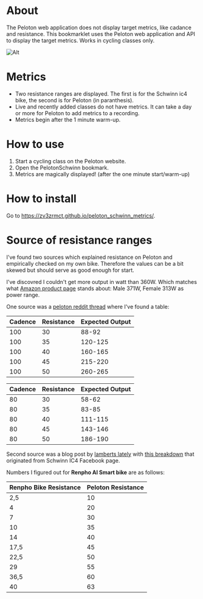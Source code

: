 # About
The Peloton web application does not display target metrics, like cadance and resistance. This bookmarklet uses the Peloton web application and API to display the target metrics. Works in cycling classes only.

![Alt](https://coffeesnip.com/example.jpeg "Peloton class with target metrics")

# Metrics
- Two resistance ranges are displayed. The first is for the Schwinn ic4 bike, the second is for Peloton (in paranthesis).
- Live and recently added classes do not have metrics. It can take a day or more for Peloton to add metrics to a recording.
- Metrics begin after the 1 minute warm-up.

# How to use
1. Start a cycling class on the Peloton website.
2. Open the PelotonSchwinn bookmark.
3. Metrics are magically displayed! (after the one minute start/warm-up)

# How to install
Go to https://zv3zrmct.github.io/peloton_schwinn_metrics/.

# Source of resistance ranges

I've found two sources which explained resistance on Peloton and empirically checked on my own bike. Therefore the values can be a bit skewed but should serve as good enough for start. 

I've discovred I couldn't get more output in watt than 360W. Which matches what [Amazon product page](https://www.amazon.com/RENPHO-AI-Powered-Exercise-Resistance-Stationary/dp/B08JCLKHHW) stands about:  Male 371W, Female 313W as power range.

One source was a [peloton reddit thread](https://www.reddit.com/r/pelotoncycle/wiki/index/resistancechart/) where I've found a table:


| Cadence |	Resistance |	Expected Output |
|-----|----|--------------|
| 100 |	30 |	88-92 |
| 100 |	35 |	120-125 |
| 100 |	40 |	160-165 |
| 100 |	45 |	215-220 |
| 100 |	50 |	260-265 |
 
| Cadence |	Resistance |	Expected Output |
|-----|----|-----------|
| 80 |	30 |	58-62 |
| 80 |	35 |	83-85 |
| 80 |	40 |	111-115 |
| 80 |	45 |	143-146 |
| 80 |	50 |	186-190 |

Second source was a blog post by [lamberts lately](https://www.lambertslately.com/how-to-convert-peloton-resistance-schwinn-ic4) with [this breakdown](https://www.lambertslately.com/wp-content/uploads/2021/03/yi_peloton_schwinn.pdf) that originated from Schwinn IC4 Facebook page.

Numbers I figured out for **Renpho AI Smart bike** are as follows:

| Renpho Bike Resistance | Peloton Resistance |
|------------------------|--------------------|
| 2,5 | 10 |
| 4 | 20 |
| 7 | 30 |
| 10 | 35 |
| 14 | 40 |
| 17,5 | 45 |
| 22,5 | 50 |
| 29 | 55 |
| 36,5 | 60 |
| 40 | 63 |


